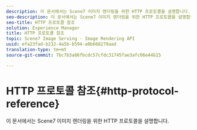 ```yaml
---
description: 이 문서에서는 Scene7 이미지 렌더링을 위한 HTTP 프로토콜을 설명합니다.
seo-description: 이 문서에서는 Scene7 이미지 렌더링을 위한 HTTP 프로토콜을 설명합니다.
seo-title: HTTP 프로토콜 참조
solution: Experience Manager
title: HTTP 프로토콜 참조
topic: Scene7 Image Serving - Image Rendering API
uuid: efa23fad-b232-4a5b-b594-a0b668279aad
translation-type: tm+mt
source-git-commit: 7bc7b3a86fbcdc57cfdc31745fae3afc06e44b15

---
```



# HTTP 프로토콜 참조{#http-protocol-reference}

이 문서에서는 Scene7 이미지 렌더링을 위한 HTTP 프로토콜을 설명합니다.

